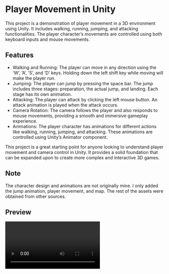 # Player Movement in Unity
This project is a demonstration of player movement in a 3D environment using Unity. It includes walking, running, jumping, and attacking functionalities. The player character’s movements are controlled using both keyboard inputs and mouse movements.

## Features
 - Walking and Running: The player can move in any direction using the ‘W’, ‘A’, ‘S’, and ‘D’ keys. Holding down the left shift key while moving will make the player run.
 - Jumping: The player can jump by pressing the space bar. The jump includes three stages: preparation, the actual jump, and landing. Each stage has its own animation.
 - Attacking: The player can attack by clicking the left mouse button. An attack animation is played when the attack occurs.
 - Camera Rotation: The camera follows the player and also responds to mouse movements, providing a smooth and immersive gameplay experience.
 - Animations: The player character has animations for different actions like walking, running, jumping, and attacking. These animations are controlled using Unity’s Animator component.

This project is a great starting point for anyone looking to understand player movement and camera control in Unity. It provides a solid foundation that can be expanded upon to create more complex and interactive 3D games.


## Note
The character design and animations are not originally mine. I only added the jump animation, player movement, and map. The rest of the assets were obtained from other sources.

## Preview
![Video Title](Preview.mp4)
